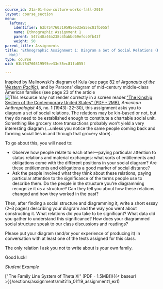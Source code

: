 ```yaml
---
course_id: 21a-01-how-culture-works-fall-2019
layout: course_section
menu:
  leftnav:
    identifier: 63b754760319595ee33e55ec81fb055f
    name: Ethnographic Assignment 1
    parent: 547c48a46a238c45abbd69efcc0fb43f
    weight: 50
parent_title: Assignments
title: 'Ethnographic Assignment 1: Diagram a Set of Social Relations (Kin-Based or
  Not)'
type: course
uid: 63b754760319595ee33e55ec81fb055f

---
```


Inspired by Malinowski's diagram of Kula (see page 82 of _[Argonauts of the Western Paciflc](https://archive.org/details/argonautsofthewe032976mbp/page/n135/mode/2up)_), and by Parsons' diagram of mid-century middle-class American families (see page 23 of the article ![This resource may not render correctly in a screen reader.](/images/inacessible.gif)["The Kinship System of the Contemporary United States" (PDF - 2MB)](http://www.suz.uzh.ch/dam/jcr:00000000-5971-7075-0000-000008238573/Parsons_kinship.pdf), _American Anthropologist_ 45, no. 1 (1943): 22–30), this assignment asks you to diagram a set of social relations. The relations may be kin-based or not, but they do need to be established enough to constitute a chartable social unit. Something like grocery store transactions probably won't yield a very interesting diagram (…unless you notice the same people coming back and forming social ties in and through that grocery store).

To go about this, you will need to:

*   Observe how people relate to each other—paying particular attention to status relations and material exchanges: what sorts of entitlements and obligations come with the different positions in your social diagram? Are these entitlements and obligations a good marker of social distance?
*   Ask the people involved what they think about these relations, paying particular attention to the significance of the terms people use to describe them. Do the people in the structure you're diagramming recognize it _as_ a structure? Can they tell you about how these relations changed and how they worked in the past?

Then, after finding a social structure and diagramming it, write a short essay (2–3 pages) describing your diagram and the way you went about constructing it. What relations did you take to be significant? What data did you gather to understand this significance? How does your diagrammed social structure speak to our class discussions and readings?

Please put your diagram (and/or your experience of producing it) in conversation with at least one of the texts assigned for this class.

The only relation I ask you not to write about is your own family.

Good luck!

_Student Example_

["The Family Line System of Theta Xi" (PDF - 1.5MB)]({{< baseurl >}}/sections/assignments/mit21a_01f19_assignment1_ex1)